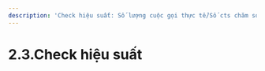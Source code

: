 ```yaml
---
description: 'Check hiệu suất: Số lượng cuộc gọi thực tế/Số cts chăm sóc'
---
```


# 2.3.Check hiệu suất

